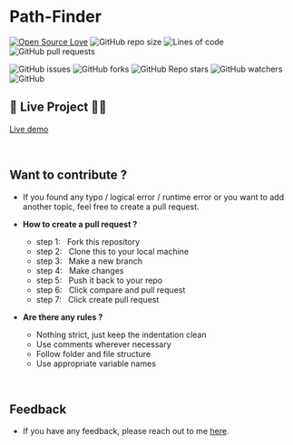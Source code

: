 # Path-Finder

[![Open Source Love](https://img.shields.io/badge/Open%20Source-%F0%9F%A4%8D-Green?style=flat-the-badge)](https://github.com/abhinav-22-tech/pathfind_visualizer)
![GitHub repo size](https://img.shields.io/github/repo-size/abhinav-22-tech/pathfind_visualizer?style=flat-the-badge)
![Lines of code](https://img.shields.io/tokei/lines/github/abhinav-22-tech/pathfind_visualizer?style=flat-the-badge)
![GitHub pull requests](https://img.shields.io/github/issues-pr-raw/abhinav-22-tech/pathfind_visualizer?style=flat-the-badge)

![GitHub issues](https://img.shields.io/github/issues/abhinav-22-tech/pathfind_visualizer?style=flat-the-badge) ![GitHub forks](https://img.shields.io/github/forks/abhinav-22-tech/pathfind_visualizer?style=flat-the-badge) ![GitHub Repo stars](https://img.shields.io/github/stars/abhinav-22-tech/pathfind_visualizer?style=flat-the-badge) ![GitHub watchers](https://img.shields.io/github/watchers/abhinav-22-tech/pathfind_visualizer?style=flat-the-badge) ![GitHub](https://img.shields.io/github/license/abhinav-22-tech/pathfind_visualizer?style=flat-the-badge)
<br/>

## 🎈 Live Project 🚀📢
[Live demo](https://abhinav-22-tech.github.io/pathfind_visualizer/)

<br/>

## Want to contribute ?

- If you found any typo / logical error / runtime error or you want to add another topic, feel free to create a pull request.

- **How to create a pull request ?**

  - step 1: &nbsp; Fork this repository
  - step 2: &nbsp; Clone this to your local machine
  - step 3: &nbsp; Make a new branch
  - step 4: &nbsp; Make changes
  - step 5: &nbsp; Push it back to your repo
  - step 6: &nbsp; Click compare and pull request
  - step 7: &nbsp; Click create pull request

- **Are there any rules ?**

  - Nothing strict, just keep the indentation clean
  - Use comments wherever necessary
  - Follow folder and file structure
  - Use appropriate variable names

<br/>

## Feedback
- If you have any feedback, please reach out to me [here](https://twitter.com/Abhinav54458435).

